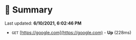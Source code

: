# 📖 Summary
Last updated: **6/10/2021, 6:02:46 PM**

- `GET` [https://google.com](https://google.com) - **Up** (228ms)
